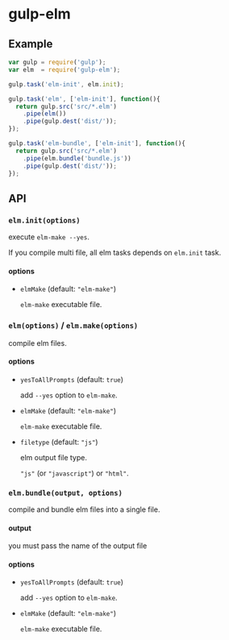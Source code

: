 gulp-elm
===

Example
---

```.js
var gulp = require('gulp');
var elm  = require('gulp-elm');

gulp.task('elm-init', elm.init);

gulp.task('elm', ['elm-init'], function(){
  return gulp.src('src/*.elm')
    .pipe(elm())
    .pipe(gulp.dest('dist/'));
});

gulp.task('elm-bundle', ['elm-init'], function(){
  return gulp.src('src/*.elm')
    .pipe(elm.bundle('bundle.js'))
    .pipe(gulp.dest('dist/'));
});
```

API
---

### `elm.init(options)`

execute `elm-make --yes`.

If you compile multi file, all elm tasks depends on `elm.init` task.

#### options

* `elmMake` (default: `"elm-make"`)

    `elm-make` executable file.

### `elm(options)` / `elm.make(options)`

compile elm files.

#### options

* `yesToAllPrompts` (default: `true`)

    add `--yes` option to `elm-make`.

* `elmMake` (default: `"elm-make"`)

    `elm-make` executable file.

* `filetype` (default: `"js"`)

    elm output file type.

    `"js"` (or `"javascript"`) or `"html"`.

### `elm.bundle(output, options)`

compile and bundle elm files into a single file.

#### output

  you must pass the name of the output file

#### options

* `yesToAllPrompts` (default: `true`)

    add `--yes` option to `elm-make`.

* `elmMake` (default: `"elm-make"`)

    `elm-make` executable file.
